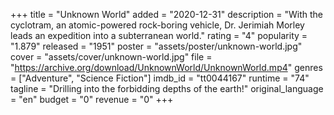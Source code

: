 +++
title = "Unknown World"
added = "2020-12-31"
description = "With the cyclotram, an atomic-powered rock-boring vehicle, Dr. Jerimiah Morley leads an expedition into a subterranean world."
rating = "4"
popularity = "1.879"
released = "1951"
poster = "assets/poster/unknown-world.jpg"
cover = "assets/cover/unknown-world.jpg"
file = "https://archive.org/download/UnknownWorld/UnknownWorld.mp4"
genres = ["Adventure", "Science Fiction"]
imdb_id = "tt0044167"
runtime = "74"
tagline = "Drilling into the forbidding depths of the earth!"
original_language = "en"
budget = "0"
revenue = "0"
+++
